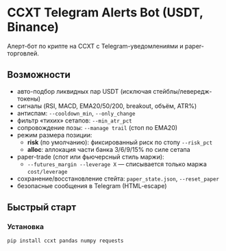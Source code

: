 # CCXT Telegram Alerts Bot (USDT, Binance)

Алерт-бот по крипте на CCXT с Telegram-уведомлениями и paper-торговлей.

## Возможности
- авто-подбор ликвидных пар USDT (исключая стейблы/левередж-токены)
- сигналы (RSI, MACD, EMA20/50/200, breakout, объём, ATR%)
- антиспам: `--cooldown_min`, `--only_change`
- фильтр «тихих» сетапов: `--min_atr_pct`
- сопровождение позы: `--manage trail` (стоп по EMA20)
- режим размера позиции:
  - **risk** (по умолчанию): фиксированный риск по стопу `--risk_pct`
  - **alloc**: аллокация части банка 3/6/9/15% по силе сетапа
- paper-trade (спот или фьючерсный стиль маржи):
  - `--futures_margin --leverage X` — списывается только маржа `cost/leverage`
- сохранение/восстановление стейта: `paper_state.json`, `--reset_paper`
- безопасные сообщения в Telegram (HTML-escape)

## Быстрый старт

### Установка
```bat
pip install ccxt pandas numpy requests

